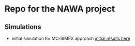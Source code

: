# Repo for the NAWA project

## Simulations

+ initial simulation for MC-SIMEX approach [initial results here]()
